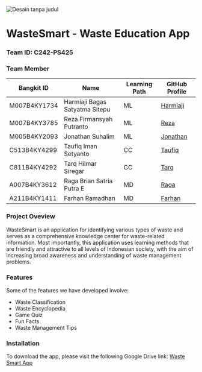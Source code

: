 ![Desain tanpa judul](https://github.com/user-attachments/assets/aa053229-6d5f-494f-a641-205fac36211c)

# WasteSmart - Waste Education App

### Team ID: C242-PS425

### Team Member

|  Bangkit ID  |               Name              | Learning Path | GitHub Profile                                  |
| ------------ | ------------------------------- | ------------- | ----------------------------------------------- |
| M007B4KY1734 | Harmiaji Bagas Satyatma Sitepu  |       ML      | [Harmiaji](https://github.com/BagasSitepu)      |
| M007B4KY3785 | Reza Firmansyah Putranto        |       ML      | [Reza](https://github.com/Rezaafp)              |
| M005B4KY2093 | Jonathan Suhalim                |       ML      | [Jonathan](https://github.com/EgSalt)           |
| C513B4KY4299 | Taufiq Iman Setyanto            |       CC      | [Taufiq](https://github.com/TaufiqImanSetyanto) |
| C811B4KY4292 | Tarq Hilmar Siregar             |       CC      | [Tarq](https://github.com/tarqhilmarsiregar)    |
| A007B4KY3612 | Raga Brian Satria Putra E       |       MD      | [Raga](https://github.com/RemUuuuu)             |
| A211B4KY1411 | Farhan Ramadhan                 |       MD      | [Farhan](https://github.com/xfrxzy)             |

### Project Oveview

WasteSmart is an application for identifying various types of waste and serves as a comprehensive knowledge center for waste-related information. Most importantly, this application uses learning methods that are friendly and attractive to all levels of Indonesian society, with the aim of increasing broad awareness and understanding of waste management problems.

### Features
Some of the features we have developed involve:
- Waste Classification
- Waste Encyclopedia
- Game Quiz
- Fun Facts
- Waste Management Tips

### Installation 
To download the app, please visit the following Google Drive link:
[Waste Smart App](https://drive.google.com/drive/folders/1LBZ-9DKVKz-DS6cWI-VfQRdSIn5tjCXQ?usp=sharing)
